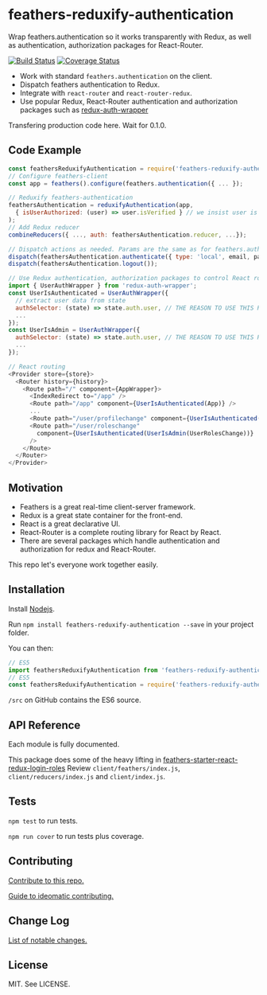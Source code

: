 # feathers-reduxify-authentication
Wrap feathers.authentication so it works transparently with Redux, as well as authentication, authorization packages for React-Router.

[![Build Status](https://travis-ci.org/eddyystop/feathers-reduxify-authentication.svg?branch=master)](https://travis-ci.org/eddyystop/feathers-reduxify-authentication)
[![Coverage Status](https://coveralls.io/repos/github/eddyystop/feathers-reduxify-authentication/badge.svg?branch=master)](https://coveralls.io/github/eddyystop/feathers-reduxify-authentication?branch=master)

- Work with standard `feathers.authentication` on the client.
- Dispatch feathers authentication to Redux.
- Integrate with `react-router` and `react-router-redux`.
- Use popular Redux, React-Router authentication and authorization packages such as
[redux-auth-wrapper](https://github.com/mjrussell/redux-auth-wrapper)

Transfering production code here. Wait for 0.1.0.

## Code Example

```javascript
const feathersReduxifyAuthentication = require('feathers-reduxify-authentication');
// Configure feathers-client
const app = feathers().configure(feathers.authentication({ ... });

// Reduxify feathers-authentication
feathersAuthentication = reduxifyAuthentication(app,
  { isUserAuthorized: (user) => user.isVerified } // we insist user is 'verified' to authenticate
);
// Add Redux reducer
combineReducers({ ..., auth: feathersAuthentication.reducer, ...});

// Dispatch actions as needed. Params are the same as for feathers.authentication().
dispatch(feathersAuthentication.authenticate({ type: 'local', email, password })).then().catch();
dispatch(feathersAuthentication.logout());

// Use Redux authentication, authorization packages to control React routes.
import { UserAuthWrapper } from 'redux-auth-wrapper';
const UserIsAuthenticated = UserAuthWrapper({
  // extract user data from state
  authSelector: (state) => state.auth.user, // THE REASON TO USE THIS REPO
  ...
});
const UserIsAdmin = UserAuthWrapper({
  authSelector: (state) => state.auth.user, // THE REASON TO USE THIS REPO
  ...
});

// React routing
<Provider store={store}>
  <Router history={history}>
    <Route path="/" component={AppWrapper}>
      <IndexRedirect to="/app" />
      <Route path="/app" component={UserIsAuthenticated(App)} />
      ...
      <Route path="/user/profilechange" component={UserIsAuthenticated(UserProfileChange)} />
      <Route path="/user/roleschange"
        component={UserIsAuthenticated(UserIsAdmin(UserRolesChange))}
      />
    </Route>
  </Router>
</Provider>
```

## <a name="motivation"></a> Motivation

- Feathers is a great real-time client-server framework.
- Redux is a great state container for the front-end.
- React is a great declarative UI.
- React-Router is a complete routing library for React by React.
- There are several packages
which handle authentication and authorization for redux and React-Router.

This repo let's everyone work together easily.

## <a name="installation"></a> Installation

Install [Nodejs](https://nodejs.org/en/).

Run `npm install feathers-reduxify-authentication --save` in your project folder.

You can then:

```javascript
// ES5
import feathersReduxifyAuthentication from 'feathers-reduxify-authentication';
// ES5
const feathersReduxifyAuthentication = require('feathers-reduxify-authentication');
```

`/src` on GitHub contains the ES6 source.

## <a name="apiReference"></a> API Reference

Each module is fully documented.

This package does some of the heavy lifting in
[feathers-starter-react-redux-login-roles](https://github.com/eddyystop/feathers-starter-react-redux-login-roles)
Review `client/feathers/index.js`, `client/reducers/index.js` and `client/index.js`.

## <a name="tests"></a> Tests

`npm test` to run tests.

`npm run cover` to run tests plus coverage.

## <a name="contribution"></a> Contributing

[Contribute to this repo.](./CONTRIBUTING.md)

[Guide to ideomatic contributing.](https://github.com/jonschlinkert/idiomatic-contributing)

## <a name="changeLog"></a> Change Log

[List of notable changes.](./CHANGELOG.md)

## <a name="license"></a> License

MIT. See LICENSE.